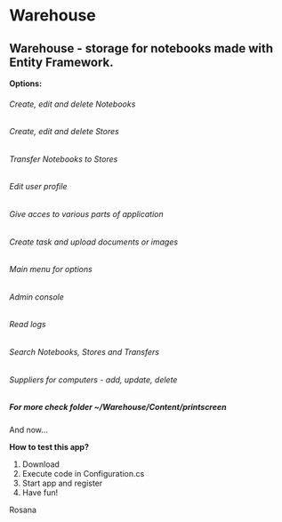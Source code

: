 # Warehouse
## Warehouse - storage for notebooks made with Entity Framework.

**Options:**

###### Create, edit and delete Notebooks

###### Create, edit and delete Stores

###### Transfer Notebooks to Stores

###### Edit user profile

###### Give acces to various parts of application

###### Create task and upload documents or images

###### Main menu for options

###### Admin console

###### Read logs

###### Search Notebooks, Stores and Transfers

###### Suppliers for computers - add, update, delete

##### For more check folder ~/Warehouse/Content/printscreen

And now...

**How to test this app?**

1. Download
2. Execute code in Configuration.cs
3. Start app and register
4. Have fun!

Rosana
